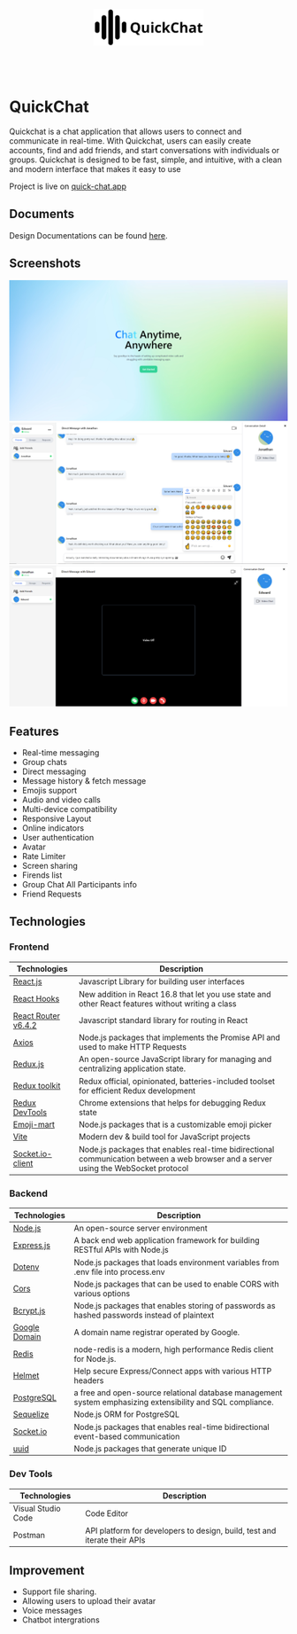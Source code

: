 <div align="center">
  <br/>
  <br/>
  <br/>
  <br/>
  <img src="./frontend/src/assets/brand-logo.png" alt="Logo" width="200">
  <br/>
  <br/>
  <br/>
  <br/>
</div>

# QuickChat

Quickchat is a chat application that allows users to connect and communicate in real-time. With Quickchat, users can easily create accounts, find and add friends, and start conversations with individuals or groups. Quickchat is designed to be fast, simple, and intuitive, with a clean and modern interface that makes it easy to use

Project is live on [quick-chat.app](https://quick-chat.app/)

## Documents

Design Documentations can be found [here](./documentations).

## Screenshots

<div align="center">
  <img src="./documentations/screenshots/screenshot-landing.png" alt="screenshot">
  <img src="./documentations/screenshots/screenshot-home.PNG" alt="screenshot">
  <img src="./documentations/screenshots/screenshot-video-calling.PNG" alt="screenshot">
</div>

## Features

- Real-time messaging
- Group chats
- Direct messaging
- Message history & fetch message
- Emojis support
- Audio and video calls
- Multi-device compatibility
- Responsive Layout
- Online indicators
- User authentication
- Avatar
- Rate Limiter
- Screen sharing
- Firends list
- Group Chat All Participants info
- Friend Requests

## Technologies

### Frontend

| Technologies                                                                                                      | Description                                                                                                                         |
| ----------------------------------------------------------------------------------------------------------------- | ----------------------------------------------------------------------------------------------------------------------------------- |
| [React.js](https://reactjs.org/)                                                                                  | Javascript Library for building user interfaces                                                                                     |
| [React Hooks](https://reactjs.org/docs/hooks-intro.html)                                                          | New addition in React 16.8 that let you use state and other React features without writing a class                                  |
| [React Router v6.4.2](https://reactrouter.com/en/main)                                                            | Javascript standard library for routing in React                                                                                    |
| [Axios](https://www.npmjs.com/package/axios)                                                                      | Node.js packages that implements the Promise API and used to make HTTP Requests                                                     |
| [Redux.js](https://redux.js.org/)                                                                                 | An open-source JavaScript library for managing and centralizing application state.                                                  |
| [Redux toolkit](https://redux-toolkit.js.org/)                                                                    | Redux official, opinionated, batteries-included toolset for efficient Redux development                                             |
| [Redux DevTools](https://chrome.google.com/webstore/detail/redux-devtools/lmhkpmbekcpmknklioeibfkpmmfibljd?hl=en) | Chrome extensions that helps for debugging Redux state                                                                              |
| [Emoji-mart](https://www.npmjs.com/package/emoji-mart/v/5.5.2)                                                    | Node.js packages that is a customizable emoji picker                                                                                |
| [Vite](https://vitejs.dev/)                                                                                       | Modern dev & build tool for JavaScript projects                                                                                     |
| [Socket.io-client](https://www.npmjs.com/package/socket.io-client)                                                | Node.js packages that enables real-time bidirectional communication between a web browser and a server using the WebSocket protocol |

### Backend

| Technologies                                         | Description                                                                                                |
| ---------------------------------------------------- | ---------------------------------------------------------------------------------------------------------- |
| [Node.js](https://nodejs.org/en/)                    | An open-source server environment                                                                          |
| [Express.js](https://expressjs.com/)                 | A back end web application framework for building RESTful APIs with Node.js                                |
| [Dotenv](https://www.npmjs.com/package/dotenv)       | Node.js packages that loads environment variables from .env file into process.env                          |
| [Cors](https://www.npmjs.com/package/cors)           | Node.js packages that can be used to enable CORS with various options                                      |
| [Bcrypt.js](https://www.npmjs.com/package/bcryptjs)  | Node.js packages that enables storing of passwords as hashed passwords instead of plaintext                |
| [Google Domain](https://domains.google/)             | A domain name registrar operated by Google.                                                                |
| [Redis](https://www.npmjs.com/package/redis)         | node-redis is a modern, high performance Redis client for Node.js.                                         |
| [Helmet](https://www.npmjs.com/package/helmet)       | Help secure Express/Connect apps with various HTTP headers                                                 |
| [PostgreSQL](https://www.postgresql.org)             | a free and open-source relational database management system emphasizing extensibility and SQL compliance. |
| [Sequelize](https://www.npmjs.com/package/sequelize) | Node.js ORM for PostgreSQL                                                                                 |
| [Socket.io](https://www.npmjs.com/package/socket.io) | Node.js packages that enables real-time bidirectional event-based communication                            |
| [uuid](https://www.npmjs.com/package/uuid)           | Node.js packages that generate unique ID                                                                   |

### Dev Tools

| Technologies       | Description                                                               |
| ------------------ | ------------------------------------------------------------------------- |
| Visual Studio Code | Code Editor                                                               |
| Postman            | API platform for developers to design, build, test and iterate their APIs |

## Improvement

- Support file sharing.
- Allowing users to upload their avatar
- Voice messages
- Chatbot intergrations
